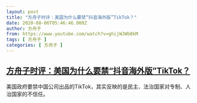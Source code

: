 ```yaml
---
layout: post
title: "方舟子时评：美国为什么要禁“抖音海外版”TikTok？"
date: 2020-08-06T05:46:46.000Z
author: 方舟子
from: https://www.youtube.com/watch?v=ghijWJWb0kM
tags: [ 方舟子 ]
categories: [ 方舟子 ]
---
```

<!--1596692806000-->
[方舟子时评：美国为什么要禁“抖音海外版”TikTok？](https://www.youtube.com/watch?v=ghijWJWb0kM)
------

<div>
美国政府要禁中国公司出品的TikTok，其实反映的是民主、法治国家对专制、人治国家的不信任。
</div>
